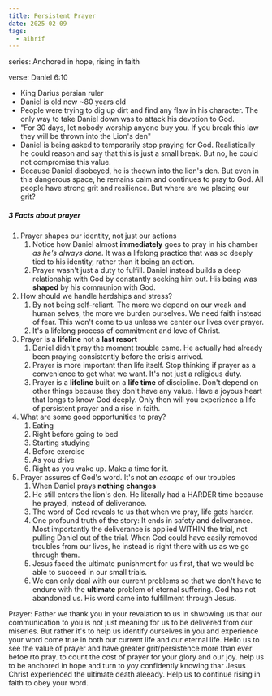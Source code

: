 ```yaml
---
title: Persistent Prayer
date: 2025-02-09
tags:
  - aihrif
---
```

series: Anchored in hope, rising in faith

verse: Daniel 6:10
- King Darius persian ruler
- Daniel is old now ~80 years old
- People were trying to dig up dirt and find any flaw in his character. The only way to take Daniel down was to attack his devotion to God.
- "For 30 days, let nobody worship anyone buy you. If you break this law they will be thrown into the Lion's den"
- Daniel is being asked to temporarily stop praying for God. Realistically he could reason and say that this is just a small break. But no, he could not compromise this value.
- Because Daniel disobeyed, he is theown into the lion's den. But even in this dangerous space, he remains calm and continues to pray to God. 
All people have strong grit and resilience. But where are we placing our grit? 

##### 3 Facts about prayer 
1. Prayer shapes our identity, not just our actions
	1. Notice how Daniel almost **immediately** goes to pray in his chamber *as he's always done*. It was a lifelong practice that was so deeply tied to his identity, rather than it being an action. 
	2. Prayer wasn't just a duty to fulfill. Daniel instead builds a deep relationship with God by constantly seeking him out. His being was **shaped** by his communion with God. 
2. How should we handle hardships and stress?
	1. By not being self-reliant. The more we depend on our weak and human selves, the more we burden ourselves. We need faith instead of fear. This won't come to us unless we center our lives over prayer.
	2. It's a lifelong process of commitment and love of Christ.
3. Prayer is a **lifeline** not a **last resort**
	1. Daniel didn't pray the moment trouble came. He actually had already been praying consistently before the crisis arrived. 
	2. Prayer is more important than life itself. Stop thinking if prayer as a convenience to get what we want. It's not just a religious duty.
	3. Prayer is a **lifeline** built on a **life time** of discipline. Don't depend on other things because they don't have any value. Have a joyous heart that longs to know God deeply. Only then will you experience a life of persistent prayer and a rise in faith. 
4. What are some good opportunities to pray?
	1. Eating
	2. Right before going to bed
	3. Starting studying
	4. Before exercise
	5. As you drive
	6. Right as you wake up. Make a time for it.
5. Prayer assures of God's word. It's not an *escape* of our troubles
	1. When Daniel prays **nothing changes**
	2. He still enters the lion's den. He literally had a HARDER time because he prayed, instead of deliverance. 
	3. The word of God reveals to us that when we pray, life gets harder. 
	4. One profound truth of the story: It ends in safety and deliverance. Most importantly the deliverance is applied WITHIN the trial, not pulling Daniel out of the trial. When God could have easily removed troubles from our lives, he instead is right there with us as we go through them. 
	5. Jesus faced the ultimate punishment for us first, that we would be able to succeed in our small trials. 
	6. We can only deal with our current problems so that we don't have to endure with the **ultimate** problem of eternal suffering. God has not abandoned us. His word came into fulfillment through Jesus. 

Prayer: Father we thank you in your revalation to us in shwowing us that our communication to you is not just meaning for us to be delivered from our miseries. But rather it's to help us identify ourselves in you and experience your word come true in both our current life and our eternal life. Hello us to see the value of prayer and have greater grit/persistence more than ever befoe rto pray. to count the cost of prayer for your glory and our joy. help us to be anchored in hope and turn to yoy confidently knowing thar Jesus Christ experienced the ultimate death aleeady. Help us to continue rising in faith to obey your word.